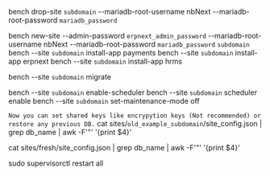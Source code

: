 bench drop-site `subdomain` --mariadb-root-username nbNext --mariadb-root-password `mariadb_password`

bench new-site --admin-password `erpnext_admin_password` --mariadb-root-username nbNext --mariadb-root-password `mariadb_password` `subdomain`
bench --site `subdomain` install-app payments
bench --site `subdomain` install-app erpnext
bench --site `subdomain` install-app hrms

bench --site `subdomain` migrate

bench --site `subdomain` enable-scheduler
bench --site `subdomain` scheduler enable
bench --site `subdomain` set-maintenance-mode off

`Now you can set shared keys like encrypytion keys (Not recommended) or restore any previous DB.`
cat sites/`old_example_subdomain`/site_config.json | grep db_name | awk -F'"' '{print $4}'

cat sites/fresh/site_config.json | grep db_name | awk -F'"' '{print $4}'

sudo supervisorctl restart all

